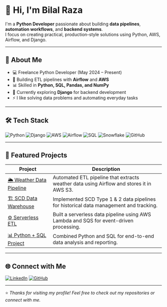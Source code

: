 # 👋 Hi, I'm Bilal Raza  

I'm a **Python Developer** passionate about building **data pipelines**, **automation workflows**, and **backend systems**.  
I focus on creating practical, production-style solutions using Python, AWS, Airflow, and Django.  

---

## 🧠 About Me  
- 💻 Freelance Python Developer (May 2024 – Present)  
- 🧩 Building ETL pipelines with **Airflow** and **AWS**  
- 📊 Skilled in **Python, SQL, Pandas, and NumPy**  
- 🌱 Currently exploring **Django** for backend development  
- ⚡ I like solving data problems and automating everyday tasks  

---

## 🛠️ Tech Stack  
![Python](https://img.shields.io/badge/Python-3776AB?style=for-the-badge&logo=python&logoColor=white)
![Django](https://img.shields.io/badge/Django-092E20?style=for-the-badge&logo=django&logoColor=white)
![AWS](https://img.shields.io/badge/AWS-232F3E?style=for-the-badge&logo=amazonaws&logoColor=white)
![Airflow](https://img.shields.io/badge/Airflow-017CEE?style=for-the-badge&logo=apacheairflow&logoColor=white)
![SQL](https://img.shields.io/badge/SQL-316192?style=for-the-badge&logo=postgresql&logoColor=white)
![Snowflake](https://img.shields.io/badge/Snowflake-29B5E8?style=for-the-badge&logo=snowflake&logoColor=white)
![GitHub](https://img.shields.io/badge/GitHub-100000?style=for-the-badge&logo=github&logoColor=white)

---

## 📂 Featured Projects  
| Project | Description |
|----------|-------------|
| [🌦 Weather Data Pipeline](https://github.com/Bilal-2099/Weather-Data-Pipeline) | Automated ETL pipeline that extracts weather data using Airflow and stores it in AWS S3. |
| [🏗 SCD Data Warehouse](https://github.com/Bilal-2099/SCD-Data-Warehouse) | Implemented SCD Type 1 & 2 data pipelines for historical data management and tracking. |
| [⚙️ Serverless ETL](https://github.com/Bilal-2099/Serverless-ETL) | Built a serverless data pipeline using AWS Lambda and SQS for event-driven processing. |
| [📊 Python + SQL Project](https://github.com/Bilal-2099/Project-2-Python-SQL-) | Combined Python and SQL for end-to-end data analysis and reporting. |


---

## 🌐 Connect with Me  
[![LinkedIn](https://img.shields.io/badge/LinkedIn-0A66C2?style=for-the-badge&logo=linkedin&logoColor=white)](https://linkedin.com/in/bilal-raza-658960326)
[![GitHub](https://img.shields.io/badge/GitHub-181717?style=for-the-badge&logo=github&logoColor=white)](https://github.com/Bilal-2099)

---

⭐ *Thanks for visiting my profile! Feel free to check out my repositories or connect with me.*
